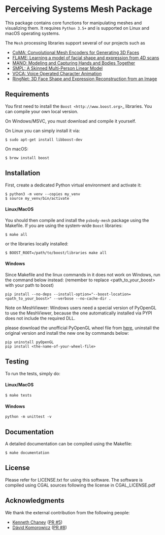Perceiving Systems Mesh Package
===============================

This package contains core functions for manipulating meshes and visualizing them.
It requires ``Python 3.5+`` and is supported on Linux and macOS operating systems.

The ``Mesh`` processing libraries support several of our projects such as
* [CoMA: Convolutional Mesh Encoders for Generating 3D Faces](http://coma.is.tue.mpg.de/)
* [FLAME: Learning a model of facial shape and expression from 4D scans](http://flame.is.tue.mpg.de/)
* [MANO: Modeling and Capturing Hands and Bodies Together](http://mano.is.tue.mpg.de/)
* [SMPL: A Skinned Multi-Person Linear Model](http://smpl.is.tue.mpg.de/)
* [VOCA: Voice Operated Character Animation](https://github.com/TimoBolkart/voca)
* [RingNet: 3D Face Shape and Expression Reconstruction from an Image](https://github.com/soubhiksanyal/RingNet)

Requirements
------------

You first need to install the `Boost <http://www.boost.org>`_ libraries.
You can compile your own local version. 

On Windows/MSVC, you must download and compile it yourself.

On Linux you can simply install it via:

```
$ sudo apt-get install libboost-dev
```

On macOS:

```
$ brew install boost
```

Installation
------------

First, create a dedicated Python virtual environment and activate it:

```
$ python3 -m venv --copies my_venv
$ source my_venv/bin/activate
```

#### Linux/MacOS
You should then compile and install the ``psbody-mesh`` package using the Makefile.
If you are using the system-wide ``Boost`` libraries:

```
$ make all
```

or the libraries locally installed:

```
$ BOOST_ROOT=/path/to/boost/libraries make all
```

#### Windows 
Since Makefile and the linux commands in it does not work on Windows, run the command below instead:
(remember to replace <path_to_your_boost> with your path to boost)
```
pip install --no-deps --install-option="--boost-location=<path_to_your_boost>" --verbose --no-cache-dir .
```

Note on MeshViewer: Windows users need a special version of PyOpenGL to use the MeshViewer, because the one automatically installed via PYPI does not include the required DLL.

please download the unofficial PyOpenGL wheel file from [here](https://www.lfd.uci.edu/~gohlke/pythonlibs/#pyopengl), uninstall the original version and install the new one by commands below:

```
pip uninstall pyOpenGL
pip install <the-name-of-your-wheel-file>
```

Testing
-------

To run the tests, simply do:

#### Linux/MacOS

```
$ make tests
```

#### Windows 

```
python -m unittest -v
```

Documentation
-------------

A detailed documentation can be compiled using the Makefile:

```
$ make documentation
```

License
-------
Please refer for LICENSE.txt for using this software. The software is compiled using CGAL sources following the license in CGAL_LICENSE.pdf

Acknowledgments
---------------

We thank the external contribution from the following people:
* [Kenneth Chaney](https://github.com/k-chaney)  ([PR #5](https://github.com/MPI-IS/mesh/pull/5))
* [Dávid Komorowicz](https://github.com/Dawars) ([PR #8](https://github.com/MPI-IS/mesh/pull/8))